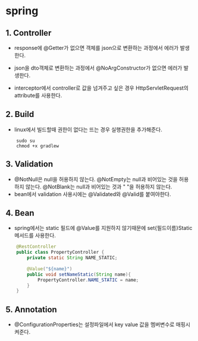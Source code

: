 # spring

## 1. Controller

* response에 @Getter가 없으면 객체를 json으로 변환하는 과정에서 에러가 발생한다.

* json을 dto객체로 변환하는 과정에서 @NoArgConstructor가 없으면 에러가 발생한다. 

* interceptor에서 controller로 값을 넘겨주고 싶은 경우 HttpServletRequest의
attribute를 사용한다.

## 2. Build

* linux에서 빌드할때 권한이 없다는 뜨는 경우 실행권한을 추가해준다.
```shell
    sudo su 
    chmod +x gradlew
```

## 3. Validation

* @NotNull은 null을 허용하지 않는다. @NotEmpty는 null과 비어있는 것을 허용하지 않는다.
@NotBlank는 null과 비어있는 것과 " "을 허용하지 않는다.
* bean에서 validation 사용시에는 @Validated와 @Valid를 붙여야한다.

## 4. Bean

* spring에서는 static 필드에 @Value를 지원하지 않기때문에 set{필드이름}Static 메서드를
사용한다.
``` java
    @RestController
    public class PropertyController {  
        private static String NAME_STATIC;
    
        @Value("${name}")
        public void setNameStatic(String name){
            PropertyController.NAME_STATIC = name;
        }
    }
```

## 5. Annotation
* @ConfigurationProperties는 설정파일에서 key value 값을 멤버변수로 매핑시켜준다.
